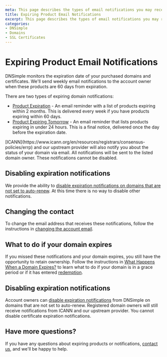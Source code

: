 ```yaml
---
meta: This page describes the types of email notifications you may receive about expring items purchased through DNSimple.
title: Expiring Product Email Notifications
excerpt: This page describes the types of email notifications you may receive about expring items purchased through DNSimple.
categories:
- DNSimple
- Domains
- SSL Certificates
---
```


# Expiring Product Email Notifications

DNSimple monitors the expiration date of your purchased domains and certificates. We'll send weekly email notifications to the account owner when these products are 60 days from expiration.

There are two types of expiring domain notifications:

- [Product Expiration](/articles/product-expiration-notification) - An email reminder with a list of products expiring within 2 months. This is delivered every week if you have products expiring within 60 days.
- [Product Expiring Tomorrow](/articles/product-expiring-tomorrow-notification) - An email reminder that lists products expiring in under 24 hours. This is a final notice, delivered once the day before the expiration date.

<info>
[ICANN](https://www.icann.org/en/resources/registrars/consensus-policies/errp) and our upstream provider will also notify you about the status of your domain via email. All notifications will be sent to the listed domain owner. These notifications cannot be disabled.
</info>

## Disabling expiration notifications

We provide the ability to [disable expiration notifications on domains that are not set to auto-renew](/articles/disabling-expiration-notifications). At this time there is no way to disable other notifications.

## Changing the contact

To change the email address that receives these notifications, follow the instructions in [changing the account email](https://support.dnsimple.com/articles/changing-email/#changing-the-account-email).

## What to do if your domain expires

If you missed these notifications and your domain expires, you still have the opportunity to retain ownership. Follow the instructions in [What Happens When a Domain Expires?](https://support.dnsimple.com/articles/what-happens-when-domain-expires/) to learn what to do if your domain is in a grace period or if it has entered [redemption](https://support.dnsimple.com/articles/restoring-domain/).

## Disabling expiration notifications

Account owners can [disable expiration notifications](https://support.dnsimple.com/articles/disabling-expiration-notifications) from DNSimple on domains that are not set to auto-renew. Registered domain owners will still receive notifications from ICANN and our upstream provider. You cannot disable certificate expiration notifications.

## Have more questions?

If you have any questions about expiring products or notifications, [contact us](https://dnsimple.com/feedback), and we'll be happy to help.
